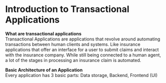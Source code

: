 # Introduction to Transactional Applications
<strong>What are transactional applications</strong> <br>
Transactional Applications are applications that revolve around automating transactions between human clients and systems. 
Like insurance applications that offer an interface for a user to submit claims and interact with the insurance company. While still being connected to a human agent, a lot of the stages in processing an insurance claim is automated. <br>

<strong>Basic Architecture of an Application</strong> <br> 
Every application has 3 basic parts:
Data storage, Backend, Frontend (UI)

